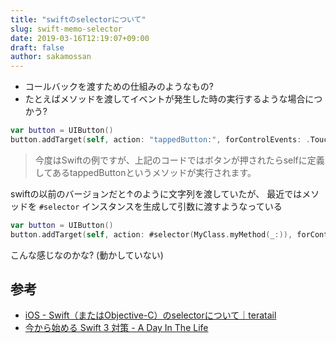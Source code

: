 ```yaml
---
title: "swiftのselectorについて"
slug: swift-memo-selector
date: 2019-03-16T12:19:07+09:00
draft: false
author: sakamossan
---
```


- コールバックを渡すための仕組みのようなもの?
- たとえばメソッドを渡してイベントが発生した時の実行するような場合につかう?

```swift
var button = UIButton()
button.addTarget(self, action: "tappedButton:", forControlEvents: .TouchUpInside)
```

> 今度はSwiftの例ですが、上記のコードではボタンが押されたらselfに定義してあるtappedButtonというメソッドが実行されます。

swiftの以前のバージョンだと↑のように文字列を渡していたが、
最近ではメソッドを `#selector` インスタンスを生成して引数に渡すようなっている

```swift
var button = UIButton()
button.addTarget(self, action: #selector(MyClass.myMethod(_:)), forControlEvents: .TouchUpInside)
```

こんな感じなのかな? (動かしていない)


## 参考

- [iOS - Swift（またはObjective-C）のselectorについて｜teratail](https://teratail.com/questions/10558)
- [今から始める Swift 3 対策 - A Day In The Life](http://glassonion.hatenablog.com/entry/2016/06/07/214819)
